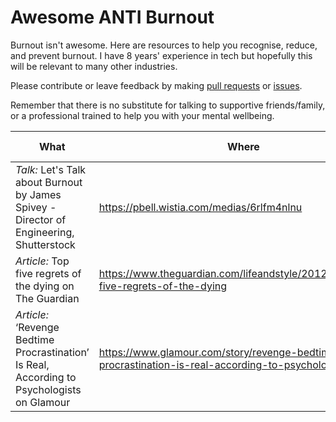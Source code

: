 # Awesome ANTI Burnout

Burnout isn't awesome. Here are resources to help you recognise, reduce, and prevent burnout. I have 8 years' experience in tech but hopefully this will be relevant to many other industries.

Please contribute or leave feedback by making [pull requests](https://github.com/vlvagerviwager/awesome-anti-burnout/pulls) or [issues](https://github.com/vlvagerviwager/awesome-anti-burnout/issues). 

Remember that there is no substitute for talking to supportive friends/family, or a professional trained to help you with your mental wellbeing. 

What | Where | Year Added
--- | --- | --- 
_Talk:_ Let's Talk about Burnout by James Spivey - Director of Engineering, Shutterstock  | https://pbell.wistia.com/medias/6rlfm4nlnu | 2021
_Article:_ Top five regrets of the dying on The Guardian | https://www.theguardian.com/lifeandstyle/2012/feb/01/top-five-regrets-of-the-dying | 2021
_Article:_ ‘Revenge Bedtime Procrastination’ Is Real, According to Psychologists on Glamour | https://www.glamour.com/story/revenge-bedtime-procrastination-is-real-according-to-psychologists | 2021

